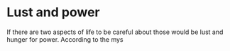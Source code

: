 Lust and power
===========

If there are two aspects of life to be careful about those would be lust and hunger for power. According to the mys